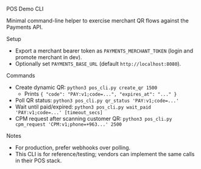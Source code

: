POS Demo CLI

Minimal command-line helper to exercise merchant QR flows against the Payments API.

Setup
- Export a merchant bearer token as `PAYMENTS_MERCHANT_TOKEN` (login and promote merchant in dev).
- Optionally set `PAYMENTS_BASE_URL` (default `http://localhost:8080`).

Commands
- Create dynamic QR: `python3 pos_cli.py create_qr 1500`
  - Prints `{ "code": "PAY:v1;code=...", "expires_at": "..." }`
- Poll QR status: `python3 pos_cli.py qr_status 'PAY:v1;code=...'`
- Wait until paid/expired: `python3 pos_cli.py wait_paid 'PAY:v1;code=...' [timeout_secs]`
- CPM request after scanning customer QR: `python3 pos_cli.py cpm_request 'CPM:v1;phone=+963...' 2500`

Notes
- For production, prefer webhooks over polling.
- This CLI is for reference/testing; vendors can implement the same calls in their POS stack.

